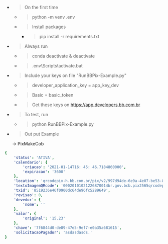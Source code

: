 - > On the first time

	- > python -m venv .env

	- > Install packages

		- > pip install -r requirements.txt 

- > Always run

	- > conda deactivate & deactivate

	- > .env\Scripts\activate.bat

- > Include your keys on file "RunBBPix-Example.py"

	- > developer_application_key = app_key_dev

	- > Basic = basic_token
	
	- > Get these keys on https://app.developers.bb.com.br

- > To test, run

	- > python RunBBPix-Example.py

- > Out put Example

	-> PixMakeCob

```yaml
{
	'status': 'ATIVA',
	'calendario': {
		'criacao': '2021-01-14T16: 45: 46.7184860000',
		'expiracao': '3600'
	},
	'location': 'qrcodepix-h.bb.com.br/pix/v2/997d94de-6e9a-4e07-be53-8a64544935bf',
	'textoImagemQRcode': '00020101021226870014br.gov.bcb.pix2565qrcodepix-h.bb.com.br/pix/v2/997d94de-6e9a-4e07-be53-8a64544935bf520400005303986540515.235802BR5920ALANGUIACHEROBUENO6008BRASILIA62070503***6304E21D',
	'txid': '8519236e46f0900dc64de96fc5289649',
	'revisao': 0,
	'devedor': {
		'nome': ''
	},
	'valor': {
		'original': '15.23'
	},
	'chave': '7f6844d0-de89-47e5-9ef7-e0a35a681615',
	'solicitacaoPagador': 'asdasdasds.'
}
```
